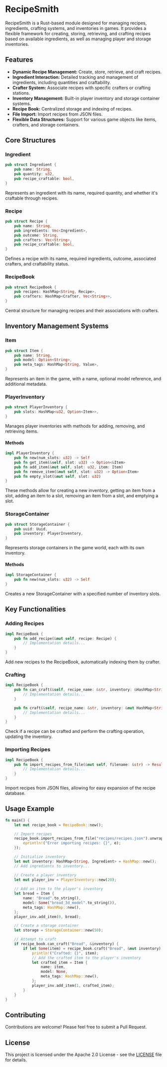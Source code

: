 # RecipeSmith

RecipeSmith is a Rust-based module designed for managing recipes, ingredients, crafting systems, and inventories in games. It provides a flexible framework for creating, storing, retrieving, and crafting recipes based on available ingredients, as well as managing player and storage inventories.

## Features

- **Dynamic Recipe Management:** Create, store, retrieve, and craft recipes.
- **Ingredient Interaction:** Detailed tracking and management of ingredients, including quantities and craftability.
- **Crafter System:** Associate recipes with specific crafters or crafting stations.
- **Inventory Management:** Built-in player inventory and storage container systems.
- **Recipe Book:** Centralized storage and indexing of recipes.
- **File Import:** Import recipes from JSON files.
- **Flexible Data Structures:** Support for various game objects like items, crafters, and storage containers.

## Core Structures

### Ingredient

```rust
pub struct Ingredient {
    pub name: String,
    pub quantity: u32,
    pub recipe_craftable: bool,
}
```

Represents an ingredient with its name, required quantity, and whether it's craftable through recipes.

### Recipe

```rust
pub struct Recipe {
    pub name: String,
    pub ingredients: Vec<Ingredient>,
    pub outcome: String,
    pub crafters: Vec<String>,
    pub recipe_craftable: bool,
}
```

Defines a recipe with its name, required ingredients, outcome, associated crafters, and craftability status.

### RecipeBook

```rust
pub struct RecipeBook {
    pub recipes: HashMap<String, Recipe>,
    pub crafters: HashMap<Crafter, Vec<String>>,
}
```

Central structure for managing recipes and their associations with crafters.

## Inventory Management Systems

### Item

```rust
pub struct Item {
    pub name: String,
    pub model: Option<String>,
    pub meta_tags: HashMap<String, Value>,
}
```

Represents an item in the game, with a name, optional model reference, and additional metadata.

### PlayerInventory

```rust
pub struct PlayerInventory {
    pub slots: HashMap<u32, Option<Item>>,
}
```

Manages player inventories with methods for adding, removing, and retrieving items.

#### Methods

```rust
impl PlayerInventory {
    pub fn new(num_slots: u32) -> Self
    pub fn get_item(&self, slot: u32) -> Option<&Item>
    pub fn add_item(&mut self, slot: u32, item: Item)
    pub fn remove_item(&mut self, slot: u32) -> Option<Item>
    pub fn empty_slot(&mut self, slot: u32)
}
```

These methods allow for creating a new inventory, getting an item from a slot, adding an item to a slot, removing an item from a slot, and emptying a slot.

### StorageContainer

```rust
pub struct StorageContainer {
    pub uuid: Uuid,
    pub inventory: PlayerInventory,
}
```

Represents storage containers in the game world, each with its own inventory.

#### Methods

```rust
impl StorageContainer {
    pub fn new(num_slots: u32) -> Self
}
```

Creates a new StorageContainer with a specified number of inventory slots.

## Key Functionalities

### Adding Recipes

```rust
impl RecipeBook {
    pub fn add_recipe(&mut self, recipe: Recipe) {
        // Implementation details...
    }
}
```

Add new recipes to the RecipeBook, automatically indexing them by crafter.

### Crafting

```rust
impl RecipeBook {
    pub fn can_craft(&self, recipe_name: &str, inventory: &HashMap<String, Ingredient>) -> bool {
        // Implementation details...
    }

    pub fn craft(&self, recipe_name: &str, inventory: &mut HashMap<String, Ingredient>) -> Option<String> {
        // Implementation details...
    }
}
```

Check if a recipe can be crafted and perform the crafting operation, updating the inventory.

### Importing Recipes

```rust
impl RecipeBook {
    pub fn import_recipes_from_file(&mut self, filename: &str) -> Result<(), Box<dyn std::error::Error>> {
        // Implementation details...
    }
}
```

Import recipes from JSON files, allowing for easy expansion of the recipe database.

## Usage Example

```rust
fn main() {
    let mut recipe_book = RecipeBook::new();

    // Import recipes
    recipe_book.import_recipes_from_file("recipes/recipes.json").unwrap_or_else(|e| {
        eprintln!("Error importing recipes: {}", e);
    });

    // Initialize inventory
    let mut inventory: HashMap<String, Ingredient> = HashMap::new();
    // Add ingredients to inventory...

    // Create a player inventory
    let mut player_inv = PlayerInventory::new(20);
    
    // Add an item to the player's inventory
    let bread = Item {
        name: "Bread".to_string(),
        model: Some("bread_3d_model".to_string()),
        meta_tags: HashMap::new(),
    };
    player_inv.add_item(0, bread);

    // Create a storage container
    let storage = StorageContainer::new(50);

    // Attempt to craft
    if recipe_book.can_craft("Bread", &inventory) {
        if let Some(item) = recipe_book.craft("Bread", &mut inventory) {
            println!("Crafted: {}", item);
            // Add the crafted item to the player's inventory
            let crafted_item = Item {
                name: item,
                model: None,
                meta_tags: HashMap::new(),
            };
            player_inv.add_item(1, crafted_item);
        }
    }
}
```

## Contributing

Contributions are welcome! Please feel free to submit a Pull Request.

## License

This project is licensed under the Apache 2.0 License - see the [LICENSE](LICENSE) file for details.
